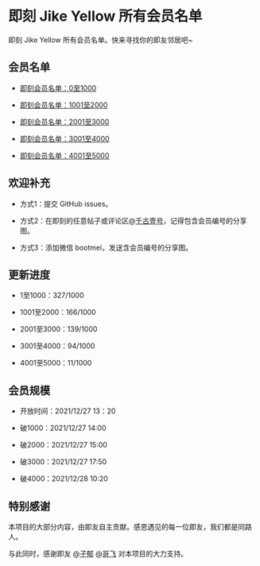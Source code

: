 # 即刻 Jike Yellow 所有会员名单

即刻 Jike Yellow 所有会员名单。快来寻找你的即友邻居吧~

## 会员名单

- [即刻会员名单：0至1000](./即刻会员名单：0至1000.md)

- [即刻会员名单：1001至2000](./即刻会员名单：1001至2000.md)

- [即刻会员名单：2001至3000](./即刻会员名单：2001至3000.md)

- [即刻会员名单：3001至4000](./即刻会员名单：3001至4000.md)

- [即刻会员名单：4001至5000](./即刻会员名单：3001至4000.md)


## 欢迎补充

- 方式1：提交 GitHub issues。

- 方式2：在即刻的任意帖子或评论区@[千古壹号](https://m.okjike.com/users/smyhvae)，记得包含会员编号的分享图。

- 方式3：添加微信 bootmei，发送含会员编号的分享图。


## 更新进度

- 1至1000：327/1000

- 1001至2000：166/1000

- 2001至3000：139/1000

- 3001至4000：94/1000

- 4001至5000：11/1000

## 会员规模

- 开放时间：2021/12/27 13：20

- 破1000：2021/12/27 14:00

- 破2000：2021/12/27 15:00

- 破3000：2021/12/27 17:50

- 破4000：2021/12/28 10:20

## 特别感谢

本项目的大部分内容，由即友自主贡献。感恩遇见的每一位即友，我们都是同路人。

与此同时，感谢即友 @[子郁](https://jike.city/ziyueth) @[哥飞](https://web.okjike.com/u/a2d6acc1-626f-4d15-a22a-849e88a4c9f0) 对本项目的大力支持。